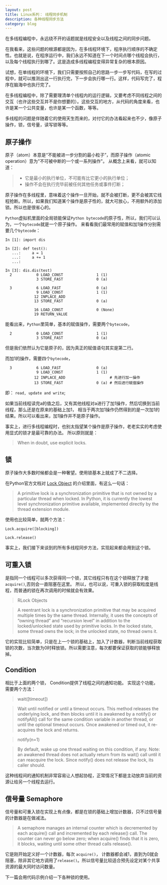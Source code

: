 ```yaml
---
layout: post
title: Linux系列： 线程同步机制
description: 各种线程同步方法
category: blog
---
```


在多线程编程中，永远绕不开的话题就是线程安全以及线程之间的同步问题。

在我看来，这些问题的根源都是因为，在多线程环境下，程序执行顺序的不确定性。也就是说，在程序运行中，我们永远不知道在下一个时间点哪个线程会执行，以及每个线程执行到哪了。这是造成多线程编程变得异常复杂的根本原因。

试想，在单线程的环境下，我们只需要按照自己的思路一步一步写代码，在写的过程中，就可以推测出这一行执行完，下一步会执行哪一行。这样，代码写完了，程序在脑海中也执行完了。

在多线程编程中，除了需要理清单个线程内的运行逻辑，又要考虑不同线程之间的交互（也许这些交互并不是你想要的）。这些交互的地方，从代码的角度来看，也许是某一个公共变量，也许是某一个函数，等等。

多线程的问题是伴随着它的使用天生而来的，对付它的办法看起来也不少，像原子操作，锁，信号量，读写锁等等。

## 原子操作

原子（atom）本意是“不能被进一步分割的最小粒子”，而原子操作（atomic operation）意为"不可被中断的一个或一系列操作"。
从概念上来看，就可以知道：

>* 它是最小的执行单位，不可能有比它更小的执行单位；
>* 操作不会在执行完毕前被任何其他任务或事件打断；

原子操作在多线程里，意味着这个操作一旦开始，就不会被打断，更不会被其它线程抢断。所以，如果我们知道某个操作是原子性的，就大可放心，不用额外的添加锁。所以也是很省心的。

`Python`虚拟机里面的全局锁能保证`Python bytecode`的原子性，所以，我们可以认为，一个`bytecode`就是一个原子操作。
来看看我们最常用的赋值和加1操作分别需要几个`bytecode`：

```
In [1]: import dis

In [2]: def test():
   ...:     a = 1
   ...:     a += 1
   ...:

In [3]: dis.dis(test)
  2           0 LOAD_CONST               1 (1)
              3 STORE_FAST               0 (a)

  3           6 LOAD_FAST                0 (a)
              9 LOAD_CONST               1 (1)
             12 INPLACE_ADD
             13 STORE_FAST               0 (a)

             16 LOAD_CONST               0 (None)
             19 RETURN_VALUE
```

能看出来，`Python`里简单，基本的赋值操作，需要两个`bytecode`，

```
  2           0 LOAD_CONST               1 (1)
              3 STORE_FAST               0 (a)
```

但是我们依然认为它是原子的，因为真正的赋值语句其实是第二行。

而加1的操作，需要四个`bytecode`，

```
  3           6 LOAD_FAST                0 (a)
              9 LOAD_CONST               1 (1)
             12 INPLACE_ADD                    # 先进行加一操作
             13 STORE_FAST               0 (a) # 然后进行赋值操作 
```

即： `read, update and write`; 

如果当前线程读完a的值之后，又有其他线程对a进行了加1操作，然后切换到当前线程，那么还是在原来的基础上加1，
相当于两次加1操作仍然得到的是一次加1的结果。所以可以看出来，加1操作并不是原子操作。

事实上，进行多线程编程时，也别太指望某个操作是原子操作，老老实实的考虑使用显式的锁才是最可靠的办法。
所以原则就是：

> When in doubt, use explicit locks.

## 锁

原子操作大多数时候都会是一种奢望。使用锁基本上就成了不二选择。

在Python官方文档对 [Lock Object](https://docs.python.org/2/library/threading.html#lock-objects) 的介绍里面，有这么一句话：

>A primitive lock is a synchronization primitive that is not owned by a particular thread when locked. In Python, it is currently the lowest level synchronization primitive available, implemented directly by the thread extension module.

使用也比较简单，就两个方法：

```
Lock.acquire([blocking])

Lock.release()
```
事实上，我们接下来谈到的所有多线程同步方法，实现起来都会用到这个锁。

## 可重入锁

是指同一个线程可以多次获得同一个锁，其它线程只有在这个锁释放了才能 `acquire()`,否则会一直阻塞在这里。
所以，也可以说，可重入锁的获取粒度是线程，而普通的锁在再次调用的时候就会有效果。

> RLock Objects

>A reentrant lock is a synchronization primitive that may be acquired multiple times by the same thread. Internally, it uses the concepts of “owning thread” and “recursion level” in addition to the locked/unlocked state used by primitive locks. In the locked state, some thread owns the lock; in the unlocked state, no thread owns it.

它的实现比较简单，只是在上一个锁的基础上，加入了计数器，判断当前线程获取锁的次数，当次数为0时释放锁。所以需要注意，每次都要保证获取的锁能够释放掉。

## Condition

相比于上面的两个锁， Condition提供了线程之间的通知功能。
实现这个功能，需要两个方法：

> wait([timeout])

> Wait until notified or until a timeout occurs. 
> This method releases the underlying lock, and then blocks until it is awakened by a notify() or notifyAll() call for the same condition variable in another thread, or until the optional timeout occurs. Once awakened or timed out, it re-acquires the lock and returns.


> notify(n=1)

> By default, wake up one thread waiting on this condition, if any.
> Note: an awakened thread does not actually return from its wait() call until it can reacquire the lock. Since notify() does not release the lock, its caller should.

这种线程间的通知机制非常容易让人想起协程，正常情况下都是主动放弃当前的资源让给另一个线程去运行。

## 信号量 Semaphore

信号量和可重入锁在实现上有点像，都是在锁的基础上增加计数器，只不过信号量的计数器是在做减法。

> A semaphore manages an internal counter which is decremented by each acquire() call and incremented by each release() call. The counter can never go below zero; when acquire() finds that it is zero, it blocks, waiting until some other thread calls release().

它是刚开始定义好一个计数器，每次 `acquire()`， 计数器都会减1，直到为0就会阻塞，除非其它地方调用了`release()`。所以信号量比较适合预先设定对某个共享资源的最大同时访问数量。

下一篇会用代码示例介绍一下各种锁的使用。

